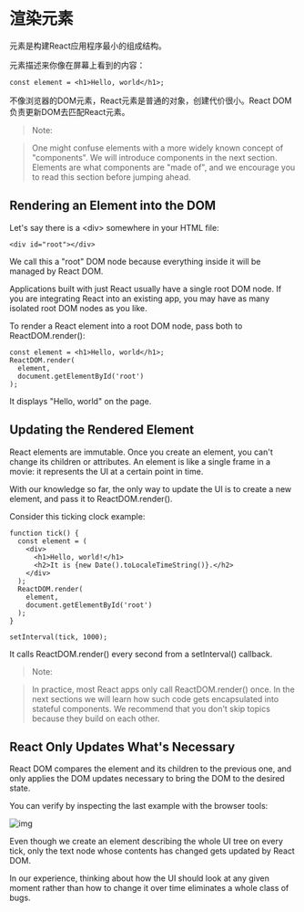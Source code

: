 # __渲染元素__
元素是构建React应用程序最小的组成结构。

元素描述来你像在屏幕上看到的内容：
```
const element = <h1>Hello, world</h1>;
```
不像浏览器的DOM元素，React元素是普通的对象，创建代价很小。React DOM负责更新DOM去匹配React元素。

> Note:

> One might confuse elements with a more widely known concept of "components". We will introduce components in the next section. Elements are what components are "made of", and we encourage you to read this section before jumping ahead.

## __Rendering an Element into the DOM__

Let's say there is a \<div\> somewhere in your HTML file:

```
<div id="root"></div>
```

We call this a "root" DOM node because everything inside it will be managed by React DOM.

Applications built with just React usually have a single root DOM node. If you are integrating React into an existing app, you may have as many isolated root DOM nodes as you like.

To render a React element into a root DOM node, pass both to ReactDOM.render():

```
const element = <h1>Hello, world</h1>;
ReactDOM.render(
  element,
  document.getElementById('root')
);
```

It displays "Hello, world" on the page.

## __Updating the Rendered Element__

React elements are immutable. Once you create an element, you can't change its children or attributes. An element is like a single frame in a movie: it represents the UI at a certain point in time.

With our knowledge so far, the only way to update the UI is to create a new element, and pass it to ReactDOM.render().

Consider this ticking clock example:
```
function tick() {
  const element = (
    <div>
      <h1>Hello, world!</h1>
      <h2>It is {new Date().toLocaleTimeString()}.</h2>
    </div>
  );
  ReactDOM.render(
    element,
    document.getElementById('root')
  );
}

setInterval(tick, 1000);
```

It calls ReactDOM.render() every second from a setInterval() callback.

> Note:

> In practice, most React apps only call ReactDOM.render() once. In the next sections we will learn how such code gets encapsulated into stateful components.
We recommend that you don't skip topics because they build on each other.

## __React Only Updates What's Necessary__

React DOM compares the element and its children to the previous one, and only applies the DOM updates necessary to bring the DOM to the desired state.

You can verify by inspecting the last example with the browser tools:

![img](https://facebook.github.io/react/img/docs/granular-dom-updates.gif)

Even though we create an element describing the whole UI tree on every tick, only the text node whose contents has changed gets updated by React DOM.

In our experience, thinking about how the UI should look at any given moment rather than how to change it over time eliminates a whole class of bugs.